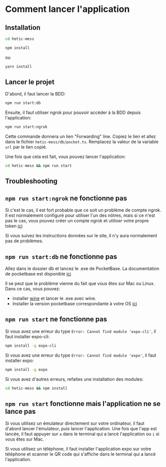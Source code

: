 # Comment lancer l'application

## Installation

```bash
cd hetic-mess
```

```bash
npm install
```
ou
```bash
yarn install
```

## Lancer le projet

D'abord, il faut lancer la BDD:

```bash
npm run start:db
```

Ensuite, il faut utiliser ngrok pour pouvoir accéder à la BDD depuis l'application:

```bash
npm run start:ngrok
```

Cette commande donnera un lien "Forwarding" line. Copiez le lien et allez dans le fichier `hetic-mess/db/pocket.ts`.
Remplacez la valeur de la variable `url` par le lien copié.

Une fois que cela est fait, vous pouvez lancer l'application:

```bash
cd hetic-mess && npm run start
```

## Troubleshooting

## `npm run start:ngrok` ne fonctionne pas

Si c'est le cas, il est fort probable que ce soit un problème de compte ngrok. Il est normalement configuré pour utiliser l'un des nôtres, mais si ce n'est pas le cas,
vous pouvez créer un compte ngrok et utiliser votre propre token [ici](https://ngrok.com/download)

Si vous suivez les instructions données sur le site, il n'y aura normalement pas de problèmes.

## `npm run start:db` ne fonctionne pas

Allez dans le dossier db et lancez le .exe de PocketBase. La documentation de pocketbase est disponible [ici](https://pocketbase.io/docs/)

Il se peut que le problème vienne du fait que vous êtes sur Mac ou Linux.
Dans ce cas, vous pouvez:
- installer [wine](https://www.winehq.org/) et lancer le .exe avec wine.
- Installer la version pocketbase correspondante à votre OS [ici](https://pocketbase.io/docs/)

## `npm run start` ne fonctionne pas

Si vous avez une erreur du type `Error: Cannot find module 'expo-cli'`, il faut installer expo-cli:

```bash
npm install -g expo-cli
```

Si vous avez une erreur du type `Error: Cannot find module 'expo'`, il faut installer expo:

```bash
npm install -g expo
```

Si vous avez d'autres erreurs, refaites une installation des modules:

```bash
cd hetic-mess && npm install
```

## `npm run start` fonctionne mais l'application ne se lance pas

Si vous utilisez un émulateur directement sur votre ordinateur, il faut d'abord lancer l'émulateur, puis lancer l'application.
Une fois que l'app est lancée, il faut appuyer sur `a` dans le terminal qui a lancé l'application ou `i` si vous êtes sur Mac.

Si vous utilisez un téléphone, il faut installer l'application expo sur votre téléphone et scanner le QR code qui s'affiche dans le terminal qui a lancé l'application.
